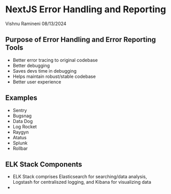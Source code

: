 
# NextJS Error Handling and Reporting
Vishnu Ramineni
08/13/2024

## Purpose of Error Handling and Error Reporting Tools
* Better error tracing to original codebase
* Better debugging
* Saves devs time in debugging
* Helps maintain robust/stable codebase
* Better user experience

## Examples
* Sentry
* Bugsnag
* Data Dog
* Log Rocket
* Raygyn
* Atatus
* Splunk
* Rollbar

## ELK Stack Components
* ELK Stack comprises Elasticsearch for searching/data analysis, Logstash for centraliszed logging, and Kibana for visualizing data
* 
